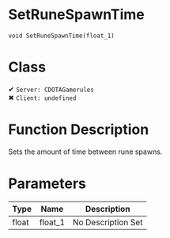 # SetRuneSpawnTime
```
void SetRuneSpawnTime(float_1)
```
# Class
✔ `Server: CDOTAGamerules`  
✖ `Client: undefined`  

# Function Description
Sets the amount of time between rune spawns.
# Parameters
Type|Name|Description
--|--|--
float|float_1|No Description Set

